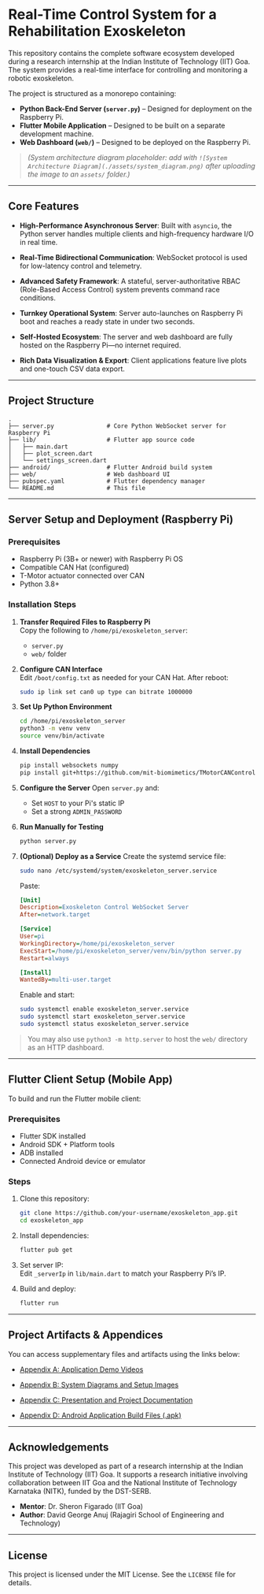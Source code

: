 # Real-Time Control System for a Rehabilitation Exoskeleton

This repository contains the complete software ecosystem developed during a research internship at the Indian Institute of Technology (IIT) Goa. The system provides a real-time interface for controlling and monitoring a robotic exoskeleton.

The project is structured as a monorepo containing:

- **Python Back-End Server (`server.py`)** – Designed for deployment on the Raspberry Pi.
- **Flutter Mobile Application** – Designed to be built on a separate development machine.
- **Web Dashboard (`web/`)** – Designed to be deployed on the Raspberry Pi.

> *(System architecture diagram placeholder: add with `![System Architecture Diagram](./assets/system_diagram.png)` after uploading the image to an `assets/` folder.)*

---

## Core Features

- **High-Performance Asynchronous Server**: Built with `asyncio`, the Python server handles multiple clients and high-frequency hardware I/O in real time.

- **Real-Time Bidirectional Communication**: WebSocket protocol is used for low-latency control and telemetry.

- **Advanced Safety Framework**: A stateful, server-authoritative RBAC (Role-Based Access Control) system prevents command race conditions.

- **Turnkey Operational System**: Server auto-launches on Raspberry Pi boot and reaches a ready state in under two seconds.

- **Self-Hosted Ecosystem**: The server and web dashboard are fully hosted on the Raspberry Pi—no internet required.

- **Rich Data Visualization & Export**: Client applications feature live plots and one-touch CSV data export.

---

## Project Structure

```
.
├── server.py               # Core Python WebSocket server for Raspberry Pi
├── lib/                    # Flutter app source code
│   ├── main.dart
│   ├── plot_screen.dart
│   └── settings_screen.dart
├── android/                # Flutter Android build system
├── web/                    # Web dashboard UI
├── pubspec.yaml            # Flutter dependency manager
└── README.md               # This file
```

---

## Server Setup and Deployment (Raspberry Pi)

### Prerequisites

- Raspberry Pi (3B+ or newer) with Raspberry Pi OS
- Compatible CAN Hat (configured)
- T-Motor actuator connected over CAN
- Python 3.8+

### Installation Steps

1. **Transfer Required Files to Raspberry Pi**  
   Copy the following to `/home/pi/exoskeleton_server`:
   - `server.py`
   - `web/` folder

2. **Configure CAN Interface**  
   Edit `/boot/config.txt` as needed for your CAN Hat. After reboot:
   ```bash
   sudo ip link set can0 up type can bitrate 1000000
   ```

3. **Set Up Python Environment**
   ```bash
   cd /home/pi/exoskeleton_server
   python3 -m venv venv
   source venv/bin/activate
   ```

4. **Install Dependencies**
   ```bash
   pip install websockets numpy
   pip install git+https://github.com/mit-biomimetics/TMotorCANControl.git
   ```

5. **Configure the Server**
   Open `server.py` and:
   - Set `HOST` to your Pi's static IP
   - Set a strong `ADMIN_PASSWORD`

6. **Run Manually for Testing**
   ```bash
   python server.py
   ```

7. **(Optional) Deploy as a Service**
   Create the systemd service file:
   ```bash
   sudo nano /etc/systemd/system/exoskeleton_server.service
   ```

   Paste:
   ```ini
   [Unit]
   Description=Exoskeleton Control WebSocket Server
   After=network.target

   [Service]
   User=pi
   WorkingDirectory=/home/pi/exoskeleton_server
   ExecStart=/home/pi/exoskeleton_server/venv/bin/python server.py
   Restart=always

   [Install]
   WantedBy=multi-user.target
   ```

   Enable and start:
   ```bash
   sudo systemctl enable exoskeleton_server.service
   sudo systemctl start exoskeleton_server.service
   sudo systemctl status exoskeleton_server.service
   ```

> You may also use `python3 -m http.server` to host the `web/` directory as an HTTP dashboard.

---

## Flutter Client Setup (Mobile App)

To build and run the Flutter mobile client:

### Prerequisites
- Flutter SDK installed
- Android SDK + Platform tools
- ADB installed
- Connected Android device or emulator

### Steps
1. Clone this repository:
   ```bash
   git clone https://github.com/your-username/exoskeleton_app.git
   cd exoskeleton_app
   ```

2. Install dependencies:
   ```bash
   flutter pub get
   ```

3. Set server IP:  
   Edit `_serverIp` in `lib/main.dart` to match your Raspberry Pi’s IP.

4. Build and deploy:
   ```bash
   flutter run
   ```

---

## Project Artifacts & Appendices

You can access supplementary files and artifacts using the links below:

- [Appendix A: Application Demo Videos](https://drive.google.com/drive/folders/1Df3j8A_1_ootU3SVb6Kt8D-iakJCMEIw?usp=drive_link)

- [Appendix B: System Diagrams and Setup Images](https://drive.google.com/drive/folders/1OTffhjF-SXtsBoFuVkU0myWLeUjoNKjQ?usp=drive_link)

- [Appendix C: Presentation and Project Documentation](https://drive.google.com/drive/folders/10Lh98yQQELuLaW8o34tGA-WfBLv5QXZ2?usp=drive_link)

- [Appendix D: Android Application Build Files (.apk)](https://drive.google.com/drive/folders/13lT7tyjh6SGhUyu3BfOKSJrkctPwtVil?usp=drive_link)

---

## Acknowledgements

This project was developed as part of a research internship at the Indian Institute of Technology (IIT) Goa. It supports a research initiative involving collaboration between IIT Goa and the National Institute of Technology Karnataka (NITK), funded by the DST-SERB.

- **Mentor**: Dr. Sheron Figarado (IIT Goa)  
- **Author**: David George Anuj (Rajagiri School of Engineering and Technology)

---

## License

This project is licensed under the MIT License. See the `LICENSE` file for details.
